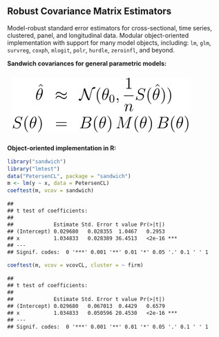 
<!-- README.md is generated from README.Rmd. Please edit that file and run rmarkdown::render("README.Rmd") -->

## Robust Covariance Matrix Estimators

Model-robust standard error estimators for cross-sectional, time series,
clustered, panel, and longitudinal data. Modular object-oriented
implementation with support for many model objects, including: `lm`,
`glm`, `survreg`, `coxph`, `mlogit`, `polr`, `hurdle`, `zeroinfl`, and
beyond.

**Sandwich covariances for general parametric models:**

<img alt="Central limit theorem and sandwich estimator" src="man/figures/README-sandwich.svg" style="border:10px solid transparent">

**Object-oriented implementation in R:**

``` r
library("sandwich")
library("lmtest")
data("PetersenCL", package = "sandwich")
m <- lm(y ~ x, data = PetersenCL)
coeftest(m, vcov = sandwich)
```

    ## 
    ## t test of coefficients:
    ## 
    ##             Estimate Std. Error t value Pr(>|t|)    
    ## (Intercept) 0.029680   0.028355  1.0467   0.2953    
    ## x           1.034833   0.028389 36.4513   <2e-16 ***
    ## ---
    ## Signif. codes:  0 '***' 0.001 '**' 0.01 '*' 0.05 '.' 0.1 ' ' 1

``` r
coeftest(m, vcov = vcovCL, cluster = ~ firm)
```

    ## 
    ## t test of coefficients:
    ## 
    ##             Estimate Std. Error t value Pr(>|t|)    
    ## (Intercept) 0.029680   0.067013  0.4429   0.6579    
    ## x           1.034833   0.050596 20.4530   <2e-16 ***
    ## ---
    ## Signif. codes:  0 '***' 0.001 '**' 0.01 '*' 0.05 '.' 0.1 ' ' 1

